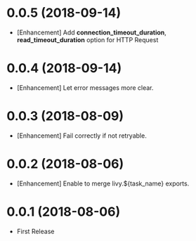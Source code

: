 0.0.5 (2018-09-14)
==================

* [Enhancement] Add **connection_timeout_duration**, **read_timeout_duration** option for HTTP Request

0.0.4 (2018-09-14)
==================

* [Enhancement] Let error messages more clear.

0.0.3 (2018-08-09)
==================

* [Enhancement] Fail correctly if not retryable.

0.0.2 (2018-08-06)
==================

* [Enhancement] Enable to merge livy.${task_name} exports.

0.0.1 (2018-08-06)
==================

* First Release
